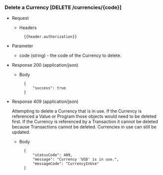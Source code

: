 ### Delete a Currency [DELETE /currencies/{code}]

+ Request
    + Headers
    
            {{header.authorization}}

+ Parameter
    + code (string) - the code of the Currency to delete.

+ Response 200 (application/json)
    
    + Body

            {
                "success": true
            }

+ Response 409 (application/json)

    Attempting to delete a Currency that is in use.  If the Currency is referenced a Value or Program those objects would need to be deleted first.  If the Currency is referenced by a Transaction it cannot be deleted because Transactions cannot be deleted.  Currencies in use can still be updated.

    + Body
    
            {
                "statusCode": 409,
                "message": "Currency 'USD' is in use.",
                "messageCode": "CurrencyInUse"
            }
